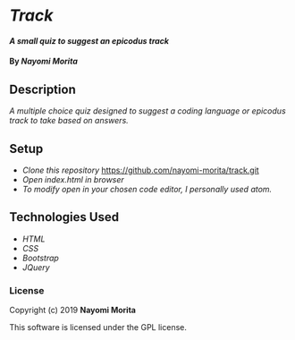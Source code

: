 # _Track_

#### _A small quiz to suggest an epicodus track_

#### By _**Nayomi Morita**_

## Description

_A multiple choice quiz designed to suggest a coding language or epicodus track to take based on answers._

## Setup

* _Clone this repository_ https://github.com/nayomi-morita/track.git
* _Open index.html in browser_
* _To modify open in your chosen code editor, I personally used atom._

## Technologies Used

* _HTML_
* _CSS_
* _Bootstrap_
* _JQuery_

### License

Copyright (c) 2019 **Nayomi Morita**

This software is licensed under the GPL license.
